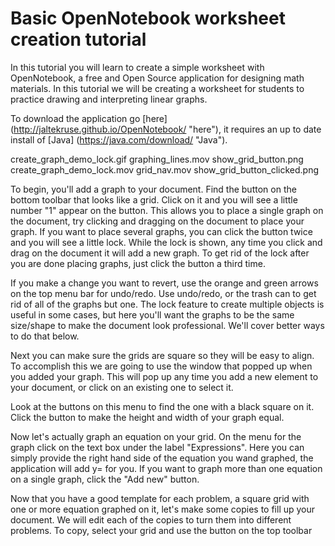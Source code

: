 # Basic OpenNotebook worksheet creation tutorial

In this tutorial you will learn to create a simple worksheet with 
OpenNotebook, a free and Open Source application for designing
math materials. In this tutorial we will be creating a worksheet
for students to practice drawing and interpreting linear graphs. 

To download the application go [here] (http://jaltekruse.github.io/OpenNotebook/ "here"), 
it requires an up to date install of [Java] (https://java.com/download/ "Java").

create_graph_demo_lock.gif  graphing_lines.mov      show_grid_button.png
create_graph_demo_lock.mov  grid_nav.mov            show_grid_button_clicked.png

To begin, you'll add a graph to your document. Find the button on the bottom
toolbar that looks like a grid. Click on it and you will see a little
number "1" appear on the button. This allows you to place a single graph
on the document, try clicking and dragging on the document to place
your graph. If you want to place several graphs, you can click the button
twice and you will see a little lock. While the lock is shown, any time you
click and drag on the document it will add a new graph. To get rid of the 
lock after you are done placing graphs, just click the button a third time.

If you make a change you want to revert, use the orange and green arrows on
the top menu bar for undo/redo. Use undo/redo, or the trash can to get rid
of all of the graphs but one. The lock feature to create multiple objects
is useful in some cases, but here you'll want the graphs to be the same size/shape
to make the document look professional. We'll cover better ways to do that below.

Next you can make sure the grids are square so they will be easy to align.
To accomplish this we are going to use the window that popped up when
you added your graph. This will pop up any time you add a new element to your
document, or click on an existing one to select it.

Look at the buttons on this menu to find the one with a black square on it.
Click the button to make the height and width of your graph equal.

Now let's actually graph an equation on your grid. On the menu for the graph
click on the text box under the label "Expressions". Here you can simply provide
the right hand side of the equation you wand graphed, the application will add
y= for you. If you want to graph more than one equation on a single graph, click
the "Add new" button.

Now that you have a good template for each problem, a square grid with one or more
equation graphed on it, let's make some copies to fill up your document. We will edit
each of the copies to turn them into different problems. To copy, select your grid and use
the button on the top toolbar 

